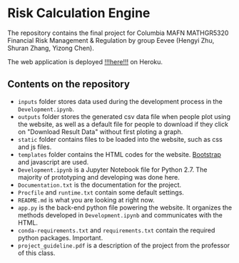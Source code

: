 # Risk Calculation Engine

The repository contains the final project for Columbia MAFN MATHGR5320 Financial Risk Management & Regulation by group Eevee (Hengyi Zhu, Shuran Zhang, Yizong Chen).

The web application is deployed [!!!here!!!](http://risk-mgmt-eevee.herokuapp.com/index) on Heroku. 

## Contents on the repository
- `inputs` folder stores data used during the development process in the `Development.ipynb`.
- `outputs` folder stores the generated csv data file when people plot using the website, as well as a default file for people to download if they click on "Download Result Data" without first ploting a graph. 
- `static` folder contains files to be loaded into the website, such as css and js files. 
- `templates` folder contains the HTML codes for the website. [Bootstrap](http://getbootstrap.com/) and javascript are used.
- `Development.ipynb` is a Jupyter Notebook file for Python 2.7. The majority of prototyping and developing was done here.
- `Documentation.txt` is the documentation for the project.
- `Procfile` and `runtime.txt` contain some default settings.
- `README.md` is what you are looking at right now.
- `app.py` is the back-end python file powering the website. It organizes the methods developed in `Development.ipynb` and communicates with the HTML. 
- `conda-requirements.txt` and `requirements.txt` contain the required python packages. Important. 
- `project_guideline.pdf` is a description of the project from the professor of this class.
